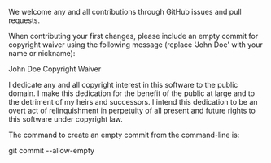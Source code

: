 We welcome any and all contributions through GitHub issues and pull requests.

When contributing your first changes, please include an empty commit for
copyright waiver using the following message (replace 'John Doe' with
your name or nickname):

  John Doe Copyright Waiver

  I dedicate any and all copyright interest in this software to the
  public domain.  I make this dedication for the benefit of the public at
  large and to the detriment of my heirs and successors.  I intend this
  dedication to be an overt act of relinquishment in perpetuity of all
  present and future rights to this software under copyright law.

The command to create an empty commit from the command-line is:

  git commit --allow-empty
